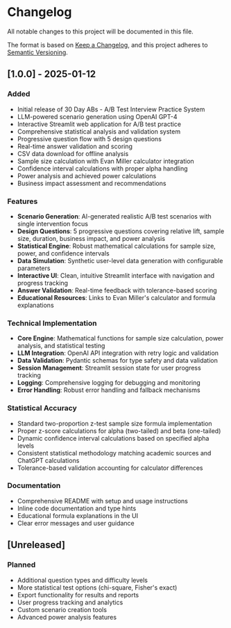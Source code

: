 # Changelog

All notable changes to this project will be documented in this file.

The format is based on [Keep a Changelog](https://keepachangelog.com/en/1.0.0/),
and this project adheres to [Semantic Versioning](https://semver.org/spec/v2.0.0.html).

## [1.0.0] - 2025-01-12

### Added
- Initial release of 30 Day ABs - A/B Test Interview Practice System
- LLM-powered scenario generation using OpenAI GPT-4
- Interactive Streamlit web application for A/B test practice
- Comprehensive statistical analysis and validation system
- Progressive question flow with 5 design questions
- Real-time answer validation and scoring
- CSV data download for offline analysis
- Sample size calculation with Evan Miller calculator integration
- Confidence interval calculations with proper alpha handling
- Power analysis and achieved power calculations
- Business impact assessment and recommendations

### Features
- **Scenario Generation**: AI-generated realistic A/B test scenarios with single intervention focus
- **Design Questions**: 5 progressive questions covering relative lift, sample size, duration, business impact, and power analysis
- **Statistical Engine**: Robust mathematical calculations for sample size, power, and confidence intervals
- **Data Simulation**: Synthetic user-level data generation with configurable parameters
- **Interactive UI**: Clean, intuitive Streamlit interface with navigation and progress tracking
- **Answer Validation**: Real-time feedback with tolerance-based scoring
- **Educational Resources**: Links to Evan Miller's calculator and formula explanations

### Technical Implementation
- **Core Engine**: Mathematical functions for sample size calculation, power analysis, and statistical testing
- **LLM Integration**: OpenAI API integration with retry logic and validation
- **Data Validation**: Pydantic schemas for type safety and data validation
- **Session Management**: Streamlit session state for user progress tracking
- **Logging**: Comprehensive logging for debugging and monitoring
- **Error Handling**: Robust error handling and fallback mechanisms

### Statistical Accuracy
- Standard two-proportion z-test sample size formula implementation
- Proper z-score calculations for alpha (two-tailed) and beta (one-tailed)
- Dynamic confidence interval calculations based on specified alpha levels
- Consistent statistical methodology matching academic sources and ChatGPT calculations
- Tolerance-based validation accounting for calculator differences

### Documentation
- Comprehensive README with setup and usage instructions
- Inline code documentation and type hints
- Educational formula explanations in the UI
- Clear error messages and user guidance

## [Unreleased]

### Planned
- Additional question types and difficulty levels
- More statistical test options (chi-square, Fisher's exact)
- Export functionality for results and reports
- User progress tracking and analytics
- Custom scenario creation tools
- Advanced power analysis features

